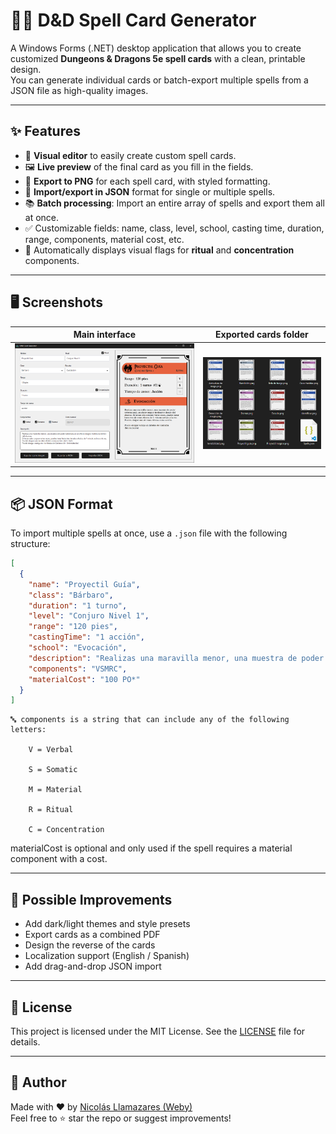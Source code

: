 # 🧙‍♂️ D&D Spell Card Generator

A Windows Forms (.NET) desktop application that allows you to create customized **Dungeons & Dragons 5e spell cards** with a clean, printable design.  
You can generate individual cards or batch-export multiple spells from a JSON file as high-quality images.

---

## ✨ Features

- 🧪 **Visual editor** to easily create custom spell cards.
- 🖼️ **Live preview** of the final card as you fill in the fields.
- 📁 **Export to PNG** for each spell card, with styled formatting.
- 🔁 **Import/export in JSON** format for single or multiple spells.
- 📚 **Batch processing**: Import an entire array of spells and export them all at once.
- ✅ Customizable fields: name, class, level, school, casting time, duration, range, components, material cost, etc.
- 🎨 Automatically displays visual flags for **ritual** and **concentration** components.

---

## 🖥️ Screenshots

| Main interface | Exported cards folder |
|----------------|------------------------|
| ![App Screenshot](assets/screenshot-app.png) | ![Cards Screenshot](assets/screenshot-exported-spells.png) |

---

## 📦 JSON Format

To import multiple spells at once, use a `.json` file with the following structure:

```json
[
  {
    "name": "Proyectil Guía",
    "class": "Bárbaro",
    "duration": "1 turno",
    "level": "Conjuro Nivel 1",
    "range": "120 pies",
    "castingTime": "1 acción",
    "school": "Evocación",
    "description": "Realizas una maravilla menor, una muestra de poder sobrenatural...",
    "components": "VSMRC",
    "materialCost": "100 PO*"
  }
]
```

    🔤 components is a string that can include any of the following letters:

        V = Verbal

        S = Somatic

        M = Material

        R = Ritual

        C = Concentration

materialCost is optional and only used if the spell requires a material component with a cost.

---

## 📌 Possible Improvements

- Add dark/light themes and style presets
- Export cards as a combined PDF
- Design the reverse of the cards
- Localization support (English / Spanish)
- Add drag-and-drop JSON import

---

## 📄 License

This project is licensed under the MIT License. See the [LICENSE](LICENSE) file for details.

---

## 👤 Author

Made with ❤️ by [Nicolás Llamazares (Weby)](https://www.linkedin.com/in/llamazares-nicolas)  
Feel free to ⭐ star the repo or suggest improvements!
